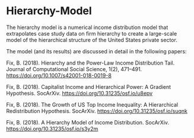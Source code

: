 # Hierarchy-Model

The hierarchy model is a numerical income distribution model that extrapolates case study data on firm hierarchy to create a large-scale model of the hierarchical structure of the United States private sector.

The model (and its results) are discussed in detail in the following papers:

Fix, B. (2018). Hierarchy and the Power-Law Income Distribution Tail. Journal of Computational Social Science, 1(2), 471–491. https://doi.org/10.1007/s42001-018-0019-8


Fix, B. (2018). Capitalist Income and Hierarchical Power: A Gradient Hypothesis. SocArXiv. https://doi.org/10.31235/osf.io/u8epv


Fix, B. (2018). The Growth of US Top Income Inequality: A Hierarchical Redistribution Hypothesis. SocArXiv. https://doi.org/10.31235/osf.io/suqnk


Fix, B. (2018). A Hierarchy Model of Income Distribution. SocArXiv. https://doi.org/10.31235/osf.io/s3y2m






